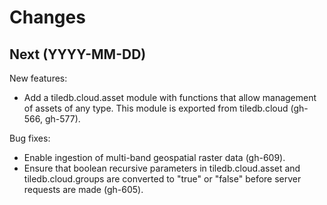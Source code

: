 # Changes

## Next (YYYY-MM-DD)

New features:

- Add a tiledb.cloud.asset module with functions that allow management of
  assets of any type. This module is exported from tiledb.cloud (gh-566,
  gh-577).

Bug fixes:

- Enable ingestion of multi-band geospatial raster data (gh-609).
- Ensure that boolean recursive parameters in tiledb.cloud.asset and
  tiledb.cloud.groups are converted to "true" or "false" before server requests
  are made (gh-605).
